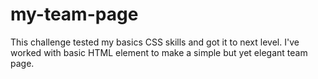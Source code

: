 # my-team-page
This challenge  tested my basics CSS skills and got it to next level. I've worked with basic HTML element to make a simple but yet elegant team page.

